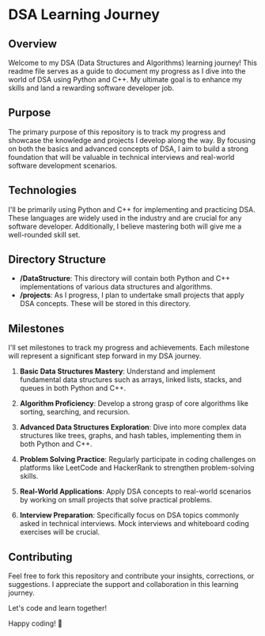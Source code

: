 # DSA Learning Journey 

## Overview

Welcome to my DSA (Data Structures and Algorithms) learning journey! This readme file serves as a guide to document my progress as I dive into the world of DSA using Python and C++. My ultimate goal is to enhance my skills and land a rewarding software developer job.

## Purpose

The primary purpose of this repository is to track my progress and showcase the knowledge and projects I develop along the way. By focusing on both the basics and advanced concepts of DSA, I aim to build a strong foundation that will be valuable in technical interviews and real-world software development scenarios.

## Technologies

I'll be primarily using Python and C++ for implementing and practicing DSA. These languages are widely used in the industry and are crucial for any software developer. Additionally, I believe mastering both will give me a well-rounded skill set.

## Directory Structure

- **/DataStructure**: This directory will contain both Python and C++ implementations of various data structures and algorithms.
- **/projects**: As I progress, I plan to undertake small projects that apply DSA concepts. These will be stored in this directory.

## Milestones

I'll set milestones to track my progress and achievements. Each milestone will represent a significant step forward in my DSA journey.

1. **Basic Data Structures Mastery**: Understand and implement fundamental data structures such as arrays, linked lists, stacks, and queues in both Python and C++.

2. **Algorithm Proficiency**: Develop a strong grasp of core algorithms like sorting, searching, and recursion.

3. **Advanced Data Structures Exploration**: Dive into more complex data structures like trees, graphs, and hash tables, implementing them in both Python and C++.

4. **Problem Solving Practice**: Regularly participate in coding challenges on platforms like LeetCode and HackerRank to strengthen problem-solving skills.

5. **Real-World Applications**: Apply DSA concepts to real-world scenarios by working on small projects that solve practical problems.

6. **Interview Preparation**: Specifically focus on DSA topics commonly asked in technical interviews. Mock interviews and whiteboard coding exercises will be crucial.

## Contributing

Feel free to fork this repository and contribute your insights, corrections, or suggestions. I appreciate the support and collaboration in this learning journey.

Let's code and learn together!

Happy coding! 🚀
